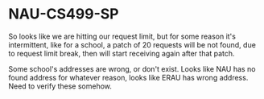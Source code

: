 # NAU-CS499-SP

So looks like we are hitting our request limit, but for some reason it's intermittent, like for a school, a patch of 20 requests will be not found, due to request limit break, then will start receiving again after that patch.

Some school's addresses are wrong, or don't exist. Looks like NAU has no found address for whatever reason, looks like ERAU has wrong address. Need to verify these somehow. 
